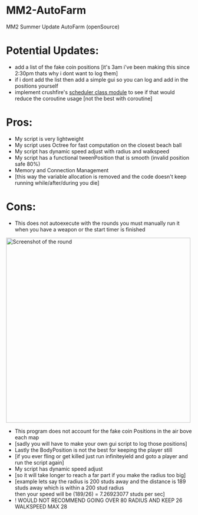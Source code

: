# MM2-AutoFarm
MM2 Summer Update AutoFarm (openSource)

# Potential Updates:
* add a list of the fake coin positions [it's 3am i've been making this since 2:30pm thats why i dont want to log them]
* if i dont add the list then add a simple gui so you can log and add in the positions yourself
* implement crushfire's [scheduler class module](https://youtu.be/jGIomP26RRQ?si=0ba7S9dpC5fKFPfl) to see if that would reduce the coroutine usage [not the best with coroutine]


# Pros:
* My script is very lightweight
* My script uses Octree for fast computation on the closest beach ball
* My script has dynamic speed adjust with radius and walkspeed
* My script has a functional tweenPosition that is smooth (invalid position safe 80%)
* Memory and Connection Management
* [this way the variable allocation is removed and the code doesn't keep running while/after/during you die]


# Cons:
* This does not autoexecute with the rounds you must manually run it when you have a weapon or the start timer is finished
<img src="https://encrypted-tbn0.gstatic.com/images?q=tbn:ANd9GcSLxnk3Xm9ageDalMb07ci_yvGz4OnuXz9DeQ&s" alt="Screenshot of the round" width="500"/>

* This program does not account for the fake coin Positions in the air bove each map
* [sadly you will have to make your own gui script to log those positions]
* Lastly the BodyPosition is not the best for keeping the player still
* [if you ever fling or get killed just run infiniteyield and goto a player and run the script again]
* My script has dynamic speed adjust
* [so it will take longer to reach a far part if you make the radius too big]
* [example lets say the radius is 200 studs away and the distance is 189 studs away which is within a 200 stud radius <br/> then your speed will be (189/26) = 7.26923077 studs per sec]
* ! WOULD NOT RECOMMEND GOING OVER 80 RADIUS AND KEEP 26 WALKSPEED MAX 28
